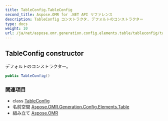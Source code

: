 ```yaml
---
title: TableConfig.TableConfig
second_title: Aspose.OMR for .NET API リファレンス
description: TableConfig コンストラクタ. デフォルトのコンストラクター
type: docs
weight: 10
url: /ja/net/aspose.omr.generation.config.elements.table/tableconfig/tableconfig/
---
```

## TableConfig constructor

デフォルトのコンストラクター。

```csharp
public TableConfig()
```

### 関連項目

* class [TableConfig](../)
* 名前空間 [Aspose.OMR.Generation.Config.Elements.Table](../../tableconfig/)
* 組み立て [Aspose.OMR](../../../)


